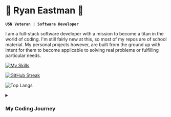 #  :ocean: Ryan Eastman :ocean:

**`USN Veteran | Software Developer`**

I am a full-stack software developer with a mission to become a titan in the world of coding. I'm still fairly new at this, so most of my repos are of school material. My personal projects however, are built from the ground up with intent for them to become applicable to solving real problems or fulfilling particular needs. 

[![My Skills](https://skillicons.dev/icons?i=js,html,css,github,nodejs,express,react,figma,vscode,sass,py,postgres,mongodb,jest,&theme=dark)](https://skillicons.dev)

[![GitHub Streak](https://streak-stats.demolab.com/?user=DocHolliday13x&theme=dark)](https://git.io/streak-stats)

![Top Langs](https://github-readme-stats.vercel.app/api/top-langs/?username=DocHolliday13x&layout=compact)

<details>
  <summary><h3>My Coding Journey</h3></summary>
  I started out self-learning with Udemy courses on JavaScript in 2022. After finding incredible interest in the subject, I decided to enroll in Code Fellows coding bootcamp using VETTEC benefits starting in January 2023. I graduated CF in July 2023 earning my Advanced Software Development with JavaScript certificate and am now currently working on personal projects while exploring new languages. I have found that Front-End development sparks my interest the most, and have started working on challenges from Frontend Mentor to hone my HTML/CSS/JS skills. Once I've achieved a few projects using JavaScript, I will branch out and reattempt them using another language for a whole new challenge.
  
![GIF](https://media.giphy.com/media/vSr0Lgose4rhS/giphy.gif)

<!---
DocHolliday13x/DocHolliday13x is a ✨ special ✨ repository because its README.md (this file) appears on your GitHub profile.
You can click the Preview link to take a look at your changes.
--->


